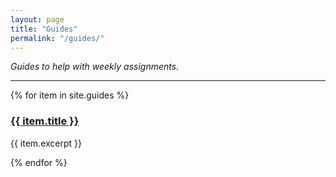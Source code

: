 ```yaml
---
layout: page
title: "Guides"
permalink: "/guides/"
---
```



_Guides to help with weekly assignments._

----



  {% for item in site.guides %}
<h3><a href="{{ site.baseurl }}{{ item.url }}">{{ item.title }}</a></h3>
<p>{{ item.excerpt }}</p>

  {% endfor %}
